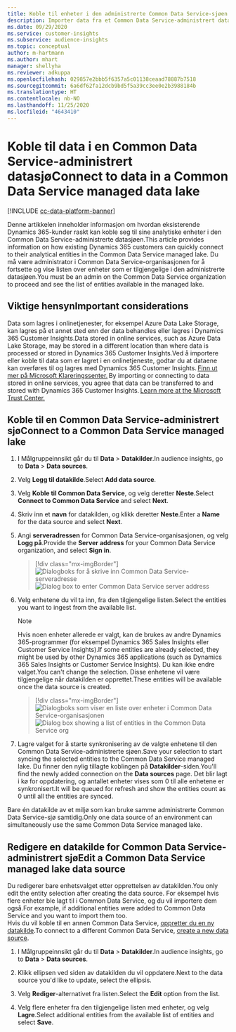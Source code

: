 ```yaml
---
title: Koble til enheter i den administrerte Common Data Service-sjøen
description: Importer data fra et Common Data Service-administrert datasjø.
ms.date: 09/29/2020
ms.service: customer-insights
ms.subservice: audience-insights
ms.topic: conceptual
author: m-hartmann
ms.author: mhart
manager: shellyha
ms.reviewer: adkuppa
ms.openlocfilehash: 029857e2bbb5f6357a5c01138ceaad78887b7518
ms.sourcegitcommit: 6a6df62fa12dcb9bd5f5a39cc3ee0e2b3988184b
ms.translationtype: HT
ms.contentlocale: nb-NO
ms.lasthandoff: 11/25/2020
ms.locfileid: "4643410"
---
```

# <a name="connect-to-data-in-a-common-data-service-managed-data-lake"></a><span data-ttu-id="830bf-103">Koble til data i en Common Data Service-administrert datasjø</span><span class="sxs-lookup"><span data-stu-id="830bf-103">Connect to data in a Common Data Service managed data lake</span></span>

[!INCLUDE [cc-data-platform-banner](../includes/cc-data-platform-banner.md)]

<span data-ttu-id="830bf-104">Denne artikkelen inneholder informasjon om hvordan eksisterende Dynamics 365-kunder raskt kan koble seg til sine analytiske enheter i den Common Data Service-administrerte datasjøen.</span><span class="sxs-lookup"><span data-stu-id="830bf-104">This article provides information on how existing Dynamics 365 customers can quickly connect to their analytical entities in the Common Data Service managed lake.</span></span> <span data-ttu-id="830bf-105">Du må være administrator i Common Data Service-organisasjonen for å fortsette og vise listen over enheter som er tilgjengelige i den administrerte datasjøen.</span><span class="sxs-lookup"><span data-stu-id="830bf-105">You must be an admin on the Common Data Service organization to proceed and see the list of entities available in the managed lake.</span></span>

## <a name="important-considerations"></a><span data-ttu-id="830bf-106">Viktige hensyn</span><span class="sxs-lookup"><span data-stu-id="830bf-106">Important considerations</span></span>

<span data-ttu-id="830bf-107">Data som lagres i onlinetjenester, for eksempel Azure Data Lake Storage, kan lagres på et annet sted enn der data behandles eller lagres i Dynamics 365 Customer Insights.</span><span class="sxs-lookup"><span data-stu-id="830bf-107">Data stored in online services, such as Azure Data Lake Storage, may be stored in a different location than where data is processed or stored in Dynamics 365 Customer Insights.</span></span><span data-ttu-id="830bf-108">Ved å importere eller koble til data som er lagret i en onlinetjeneste, godtar du at dataene kan overføres til og lagres med Dynamics 365 Customer Insights. [Finn ut mer på Microsoft Klareringssenter.](https://www.microsoft.com/trust-center)</span><span class="sxs-lookup"><span data-stu-id="830bf-108"> By importing or connecting to data stored in online services, you agree that data can be transferred to and stored with Dynamics 365 Customer Insights. [Learn more at the Microsoft Trust Center.](https://www.microsoft.com/trust-center)</span></span>

## <a name="connect-to-a-common-data-service-managed-lake"></a><span data-ttu-id="830bf-109">Koble til en Common Data Service-administrert sjø</span><span class="sxs-lookup"><span data-stu-id="830bf-109">Connect to a Common Data Service managed lake</span></span>

1. <span data-ttu-id="830bf-110">I Målgruppeinnsikt går du til **Data** > **Datakilder**.</span><span class="sxs-lookup"><span data-stu-id="830bf-110">In audience insights, go to **Data** > **Data sources**.</span></span>

2. <span data-ttu-id="830bf-111">Velg **Legg til datakilde**.</span><span class="sxs-lookup"><span data-stu-id="830bf-111">Select **Add data source**.</span></span>

3. <span data-ttu-id="830bf-112">Velg **Koble til Common Data Service**, og velg deretter **Neste**.</span><span class="sxs-lookup"><span data-stu-id="830bf-112">Select **Connect to Common Data Service** and select **Next**.</span></span>

4. <span data-ttu-id="830bf-113">Skriv inn et **navn** for datakilden, og klikk deretter **Neste**.</span><span class="sxs-lookup"><span data-stu-id="830bf-113">Enter a **Name** for the data source and select **Next**.</span></span>

5. <span data-ttu-id="830bf-114">Angi **serveradressen** for Common Data Service-organisasjonen, og velg **Logg på**.</span><span class="sxs-lookup"><span data-stu-id="830bf-114">Provide the **Server address** for your Common Data Service organization, and select **Sign in**.</span></span>

   > [!div class="mx-imgBorder"]
   > <span data-ttu-id="830bf-115">![Dialogboks for å skrive inn Common Data Service-serveradresse](media/enter-CDS-org-details.png)</span><span class="sxs-lookup"><span data-stu-id="830bf-115">![Dialog box to enter Common Data Service server address](media/enter-CDS-org-details.png)</span></span>

6. <span data-ttu-id="830bf-116">Velg enhetene du vil ta inn, fra den tilgjengelige listen.</span><span class="sxs-lookup"><span data-stu-id="830bf-116">Select the entities you want to ingest from the available list.</span></span>    

   > [!NOTE]
   > <span data-ttu-id="830bf-117">Hvis noen enheter allerede er valgt, kan de brukes av andre Dynamics 365-programmer (for eksempel Dynamics 365 Sales Insights eller Customer Service Insights).</span><span class="sxs-lookup"><span data-stu-id="830bf-117">If some entities are already selected, they might be used by other Dynamics 365 applications (such as Dynamics 365 Sales Insights or Customer Service Insights).</span></span> <span data-ttu-id="830bf-118">Du kan ikke endre valget.</span><span class="sxs-lookup"><span data-stu-id="830bf-118">You can't change the selection.</span></span> <span data-ttu-id="830bf-119">Disse enhetene vil være tilgjengelige når datakilden er opprettet.</span><span class="sxs-lookup"><span data-stu-id="830bf-119">These entities will be available once the data source is created.</span></span>

   > [!div class="mx-imgBorder"]
   > <span data-ttu-id="830bf-120">![Dialogboks som viser en liste over enheter i Common Data Service-organisasjonen](media/select-analytical-entities.png)</span><span class="sxs-lookup"><span data-stu-id="830bf-120">![Dialog box showing a list of entities in the Common Data Service org](media/select-analytical-entities.png)</span></span>

7. <span data-ttu-id="830bf-121">Lagre valget for å starte synkronisering av de valgte enhetene til den Common Data Service-administrerte sjøen.</span><span class="sxs-lookup"><span data-stu-id="830bf-121">Save your selection to start syncing the selected entities to the Common Data Service managed lake.</span></span> <span data-ttu-id="830bf-122">Du finner den nylig tillagte koblingen på **Datakilder**-siden.</span><span class="sxs-lookup"><span data-stu-id="830bf-122">You'll find the newly added connection on the **Data sources** page.</span></span> <span data-ttu-id="830bf-123">Det blir lagt i kø for oppdatering, og antallet enheter vises som 0 til alle enhetene er synkronisert.</span><span class="sxs-lookup"><span data-stu-id="830bf-123">It will be queued for refresh and show the entities count as 0 until all the entities are synced.</span></span>

<span data-ttu-id="830bf-124">Bare én datakilde av et miljø som kan bruke samme administrerte Common Data Service-sjø samtidig.</span><span class="sxs-lookup"><span data-stu-id="830bf-124">Only one data source of an environment can simultaneously use the same Common Data Service managed lake.</span></span>

## <a name="edit-a-common-data-service-managed-lake-data-source"></a><span data-ttu-id="830bf-125">Redigere en datakilde for Common Data Service-administrert sjø</span><span class="sxs-lookup"><span data-stu-id="830bf-125">Edit a Common Data Service managed lake data source</span></span>

<span data-ttu-id="830bf-126">Du redigerer bare enhetsvalget etter opprettelsen av datakilden.</span><span class="sxs-lookup"><span data-stu-id="830bf-126">You only edit the entity selection after creating the data source.</span></span> <span data-ttu-id="830bf-127">For eksempel hvis flere enheter ble lagt til i Common Data Service, og du vil importere dem også.</span><span class="sxs-lookup"><span data-stu-id="830bf-127">For example, if additional entities were added to Common Data Service and you want to import them too.</span></span>    
<span data-ttu-id="830bf-128">Hvis du vil koble til en annen Common Data Service, [oppretter du en ny datakilde](#connect-to-a-common-data-service-managed-lake).</span><span class="sxs-lookup"><span data-stu-id="830bf-128">To connect to a different Common Data Service, [create a new data source](#connect-to-a-common-data-service-managed-lake).</span></span>

1. <span data-ttu-id="830bf-129">I Målgruppeinnsikt går du til **Data** > **Datakilder**.</span><span class="sxs-lookup"><span data-stu-id="830bf-129">In audience insights, go to **Data** > **Data sources**.</span></span>

2. <span data-ttu-id="830bf-130">Klikk ellipsen ved siden av datakilden du vil oppdatere.</span><span class="sxs-lookup"><span data-stu-id="830bf-130">Next to the data source you'd like to update, select the ellipsis.</span></span>

3. <span data-ttu-id="830bf-131">Velg **Rediger**-alternativet fra listen.</span><span class="sxs-lookup"><span data-stu-id="830bf-131">Select the **Edit** option from the list.</span></span>

4. <span data-ttu-id="830bf-132">Velg flere enheter fra den tilgjengelige listen med enheter, og velg **Lagre**.</span><span class="sxs-lookup"><span data-stu-id="830bf-132">Select additional entities from the available list of entities and select **Save**.</span></span>
